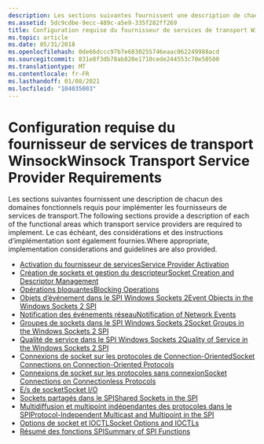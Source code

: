 ```yaml
---
description: Les sections suivantes fournissent une description de chacun des domaines fonctionnels requis pour implémenter les fournisseurs de services de transport.
ms.assetid: 5dc9cdbe-9ecc-489c-a5e9-335f282ff269
title: Configuration requise du fournisseur de services de transport Winsock
ms.topic: article
ms.date: 05/31/2018
ms.openlocfilehash: 0de66dccc97b7e6830255746eaac062249988acd
ms.sourcegitcommit: 831e8f3db78ab820e1710cede244553c70e50500
ms.translationtype: MT
ms.contentlocale: fr-FR
ms.lasthandoff: 01/08/2021
ms.locfileid: "104035003"
---
```

# <a name="winsock-transport-service-provider-requirements"></a><span data-ttu-id="4c8dd-103">Configuration requise du fournisseur de services de transport Winsock</span><span class="sxs-lookup"><span data-stu-id="4c8dd-103">Winsock Transport Service Provider Requirements</span></span>

<span data-ttu-id="4c8dd-104">Les sections suivantes fournissent une description de chacun des domaines fonctionnels requis pour implémenter les fournisseurs de services de transport.</span><span class="sxs-lookup"><span data-stu-id="4c8dd-104">The following sections provide a description of each of the functional areas which transport service providers are required to implement.</span></span> <span data-ttu-id="4c8dd-105">Le cas échéant, des considérations et des instructions d’implémentation sont également fournies.</span><span class="sxs-lookup"><span data-stu-id="4c8dd-105">Where appropriate, implementation considerations and guidelines are also provided.</span></span>

-   [<span data-ttu-id="4c8dd-106">Activation du fournisseur de services</span><span class="sxs-lookup"><span data-stu-id="4c8dd-106">Service Provider Activation</span></span>](service-provider-activation-2.md)
-   [<span data-ttu-id="4c8dd-107">Création de sockets et gestion du descripteur</span><span class="sxs-lookup"><span data-stu-id="4c8dd-107">Socket Creation and Descriptor Management</span></span>](socket-creation-and-descriptor-management-2.md)
-   [<span data-ttu-id="4c8dd-108">Opérations bloquantes</span><span class="sxs-lookup"><span data-stu-id="4c8dd-108">Blocking Operations</span></span>](blocking-operations-2.md)
-   [<span data-ttu-id="4c8dd-109">Objets d’événement dans le SPI Windows Sockets 2</span><span class="sxs-lookup"><span data-stu-id="4c8dd-109">Event Objects in the Windows Sockets 2 SPI</span></span>](event-objects-in-the-windows-sockets-2-spi-2.md)
-   [<span data-ttu-id="4c8dd-110">Notification des événements réseau</span><span class="sxs-lookup"><span data-stu-id="4c8dd-110">Notification of Network Events</span></span>](notification-of-network-events-2.md)
-   [<span data-ttu-id="4c8dd-111">Groupes de sockets dans le SPI Windows Sockets 2</span><span class="sxs-lookup"><span data-stu-id="4c8dd-111">Socket Groups in the Windows Sockets 2 SPI</span></span>](socket-groups-in-the-windows-sockets-2-spi-2.md)
-   [<span data-ttu-id="4c8dd-112">Qualité de service dans le SPI Windows Sockets 2</span><span class="sxs-lookup"><span data-stu-id="4c8dd-112">Quality of Service in the Windows Sockets 2 SPI</span></span>](quality-of-service-in-the-windows-sockets-2-spi-2.md)
-   [<span data-ttu-id="4c8dd-113">Connexions de socket sur les protocoles de Connection-Oriented</span><span class="sxs-lookup"><span data-stu-id="4c8dd-113">Socket Connections on Connection-Oriented Protocols</span></span>](socket-connections-on-connection-oriented-protocols-2.md)
-   [<span data-ttu-id="4c8dd-114">Connexions de socket sur les protocoles sans connexion</span><span class="sxs-lookup"><span data-stu-id="4c8dd-114">Socket Connections on Connectionless Protocols</span></span>](socket-connections-on-connectionless-protocols-2.md)
-   [<span data-ttu-id="4c8dd-115">E/s de socket</span><span class="sxs-lookup"><span data-stu-id="4c8dd-115">Socket I/O</span></span>](socket-i-o-2.md)
-   [<span data-ttu-id="4c8dd-116">Sockets partagés dans le SPI</span><span class="sxs-lookup"><span data-stu-id="4c8dd-116">Shared Sockets in the SPI</span></span>](shared-sockets-in-the-spi-2.md)
-   [<span data-ttu-id="4c8dd-117">Multidiffusion et multipoint indépendantes des protocoles dans le SPI</span><span class="sxs-lookup"><span data-stu-id="4c8dd-117">Protocol-Independent Multicast and Multipoint in the SPI</span></span>](protocol-independent-multicast-and-multipoint-in-the-spi-2.md)
-   [<span data-ttu-id="4c8dd-118">Options de socket et IOCTL</span><span class="sxs-lookup"><span data-stu-id="4c8dd-118">Socket Options and IOCTLs</span></span>](socket-options-and-ioctls-2.md)
-   [<span data-ttu-id="4c8dd-119">Résumé des fonctions SPI</span><span class="sxs-lookup"><span data-stu-id="4c8dd-119">Summary of SPI Functions</span></span>](summary-of-spi-functions-2.md)

 

 



